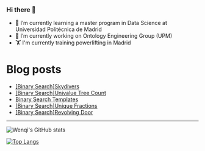 ### Hi there 👋

- 🌱 I’m currently learning a master program in Data Science at Universidad Politécnica de Madrid
- 🔭 I’m currently working on Ontology Engineering Group (UPM) 
- 🏋️ I'm currently training powerlifting in Madrid

# Blog posts
<!-- BLOG-POST-LIST:START -->
- [[Binary Search]Skydivers](https://dev.to/jiangwenqi/binary-searchskydivers-pn6)
- [[Binary Search]Univalue Tree Count](https://dev.to/jiangwenqi/binary-searchunivalue-tree-count-2eh2)
- [Binary Search Templates](https://dev.to/jiangwenqi/binary-search-templates-5glk)
- [[Binary Search]Unique Fractions](https://dev.to/jiangwenqi/unique-fractions-9d0)
- [[Binary Search]Revolving Door](https://dev.to/jiangwenqi/binary-search-revolving-door-1ofl)
<!-- BLOG-POST-LIST:END -->


---

![Wenqi's GitHub stats](https://github-readme-stats.vercel.app/api?username=jiangwenqi&show_icons=true&count_private=true)

[![Top Langs](https://github-readme-stats.vercel.app/api/top-langs/?username=jiangwenqi&layout=compact)](https://github.com/jiangwenqi/github-readme-stats)
